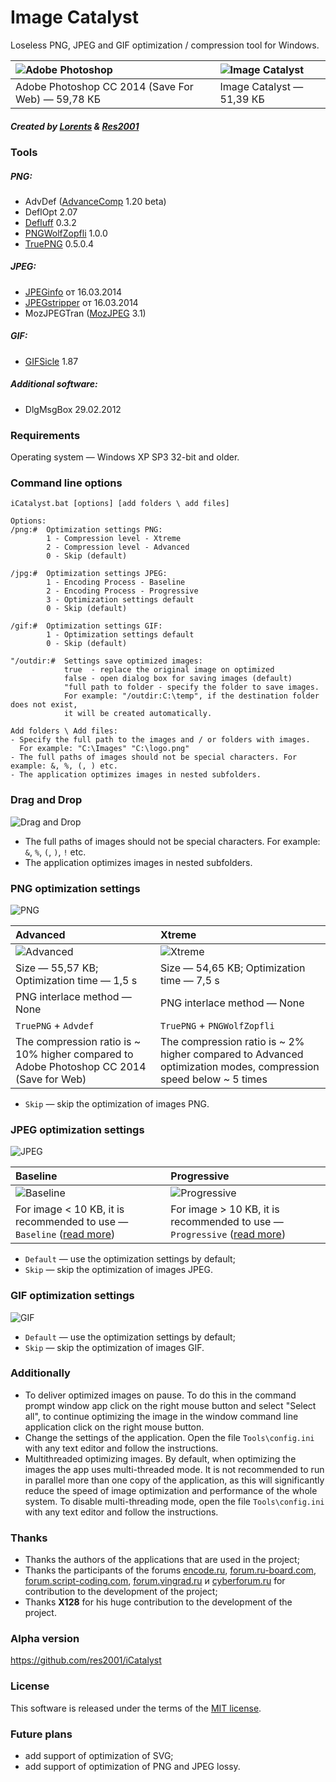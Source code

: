 # Image Catalyst

Loseless PNG, JPEG and GIF optimization / compression tool for Windows.

|![Adobe Photoshop](https://cloud.githubusercontent.com/assets/3890881/8023708/091611e8-0d20-11e5-8b0b-b0fcc62df307.png)|![Image Catalyst](https://cloud.githubusercontent.com/assets/3890881/7943571/ef8e18fc-096d-11e5-9933-0a59653f7ea8.png)|
|:----------|:----------|
|Adobe Photoshop CC 2014 (Save For Web) — 59,78 КБ|Image Catalyst — 51,39 КБ|

##### Created by [Lorents](https://github.com/lorents17) & [Res2001](https://github.com/res2001)

### Tools

##### PNG:
- AdvDef ([AdvanceComp](http://advancemame.sourceforge.net/doc-advdef.html) 1.20 beta)
- DeflOpt 2.07
- [Defluff](http://encode.ru/threads/1214-defluff-a-deflate-huffman-optimizer) 0.3.2
- [PNGWolfZopfli](https://github.com/jibsen/pngwolf-zopfli) 1.0.0
- [TruePNG](http://x128.ho.ua/pngutils.html) 0.5.0.4

##### JPEG:
- [JPEGinfo](http://rtfreesoft.blogspot.ru/2014/03/jpginfo.html) от 16.03.2014
- [JPEGstripper](http://rtfreesoft.blogspot.ru/2014/03/jpegstripper.html) от 16.03.2014
- MozJPEGTran ([MozJPEG](https://github.com/mozilla/mozjpeg) 3.1)

##### GIF:
- [GIFSicle](http://www.lcdf.org/gifsicle/) 1.87

##### Additional software:
- DlgMsgBox 29.02.2012

### Requirements

Operating system — Windows XP SP3 32-bit and older.

### Command line options

```
iCatalyst.bat [options] [add folders \ add files]

Options:
/png:#	Optimization settings PNG:
		1 - Compression level - Xtreme
		2 - Compression level - Advanced
		0 - Skip (default)

/jpg:#	Optimization settings JPEG:
		1 - Encoding Process - Baseline
		2 - Encoding Process - Progressive
		3 - Optimization settings default
		0 - Skip (default)

/gif:#	Optimization settings GIF:
		1 - Optimization settings default
		0 - Skip (default)

"/outdir:#	Settings save optimized images:
			true  - replace the original image on optimized
			false - open dialog box for saving images (default)
			"full path to folder - specify the folder to save images. 
			For example: "/outdir:C:\temp", if the destination folder does not exist,
			it will be created automatically.

Add folders \ Add files:
- Specify the full path to the images and / or folders with images. 
  For example: "C:\Images" "C:\logo.png"
- The full paths of images should not be special characters. For example: &, %, (, ) etc.
- The application optimizes images in nested subfolders.
```

### Drag and Drop

![Drag and Drop](https://cloud.githubusercontent.com/assets/3890881/7943598/28496fd4-096e-11e5-8df6-d6415e47caf8.png)

- The full paths of images should not be special characters. For example: `&`, `%`, `(`, `)`, `!` etc.
- The application optimizes images in nested subfolders.

### PNG optimization settings

![PNG](https://cloud.githubusercontent.com/assets/3890881/7943611/39d99dd2-096e-11e5-932f-10d5320d10b4.png)

|Advanced|Xtreme|
|:-------|:----------|
|![Advanced](https://cloud.githubusercontent.com/assets/3890881/7943713/f816fd26-096e-11e5-8a8d-036e9fd443bf.png)|![Xtreme](https://cloud.githubusercontent.com/assets/3890881/7943637/6c37201a-096e-11e5-92ca-855f69ed95ef.png)|
|Size — 55,57 KB; Optimization time — 1,5 s|Size — 54,65 KB; Optimization time — 7,5 s|
|PNG interlace method — None|PNG interlace method — None|
|`TruePNG` + `Advdef`|`TruePNG` + `PNGWolfZopfli`|
|The compression ratio is ~ 10% higher compared to Adobe Photoshop CC 2014 (Save for Web)|The compression ratio is ~ 2% higher compared to Advanced optimization modes, compression speed below ~ 5 times|

- `Skip` — skip the optimization of images PNG.

### JPEG optimization settings

![JPEG](https://cloud.githubusercontent.com/assets/3890881/7943652/873d3c5a-096e-11e5-8050-af54582f5c5b.png)

|Baseline|Progressive|
|:-------|:----------|
|![Baseline](https://cloud.githubusercontent.com/assets/3890881/7943666/9c3c1324-096e-11e5-8cf1-bceade0ebd85.gif)|![Progressive](https://cloud.githubusercontent.com/assets/3890881/7943679/ace1271e-096e-11e5-9ca4-6f33f421ca52.gif)|
|For image < 10 KB, it is recommended to use — `Baseline` ([read more](http://yuiblog.com/blog/2008/12/05/imageopt-4/))|For image > 10 KB, it is recommended to use — `Progressive` ([read more](http://yuiblog.com/blog/2008/12/05/imageopt-4/))|

- `Default` — use the optimization settings by default;
- `Skip` — skip the optimization of images JPEG.

### GIF optimization settings

![GIF](https://cloud.githubusercontent.com/assets/3890881/7943690/c73a84ac-096e-11e5-8920-a088a8a0ee60.png)

- `Default` — use the optimization settings by default;
- `Skip` — skip the optimization of images GIF.

### Additionally
- To deliver optimized images on pause. To do this in the command prompt window app click on the right mouse button and select "Select all", to continue optimizing the image in the window command line application click on the right mouse button.
- Change the settings of the application. Open the file `Tools\config.ini` with any text editor and follow the instructions.
- Multithreaded optimizing images. By default, when optimizing the images the app uses multi-threaded mode. It is not recommended to run in parallel more than one copy of the application, as this will significantly reduce the speed of image optimization and performance of the whole system. To disable multi-threading mode, open the file `Tools\config.ini` with any text editor and follow the instructions.

### Thanks
- Thanks the authors of the applications that are used in the project;
- Thanks the participants of the forums [encode.ru](http://encode.ru/), [forum.ru-board.com](http://forum.ru-board.com/), [forum.script-coding.com](http://script-coding.com/forum/), [forum.vingrad.ru](http://forum.vingrad.ru/) и [cyberforum.ru](http://www.cyberforum.ru/) for contribution to the development of the project;
- Thanks **X128** for his huge contribution to the development of the project.

### Alpha version
https://github.com/res2001/iCatalyst

### License

This software is released under the terms of the [MIT license](https://github.com/lorents17/iCatalyst/blob/master/LICENSE.md).


### Future plans
- add support of optimization of SVG;
- add support of optimization of PNG and JPEG lossy.
